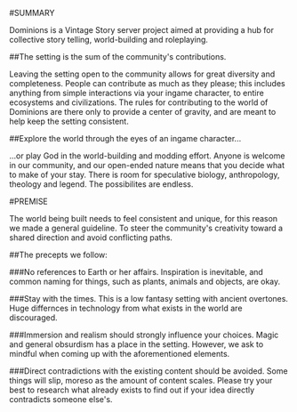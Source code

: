 #SUMMARY

Dominions is a Vintage Story server project aimed at providing a hub for collective story telling, world-building and roleplaying. 

##The setting is the sum of the community's contributions.

Leaving the setting open to the community allows for great diversity and completeness. People can contribute as much as they please; 
this includes anything from simple interactions via your ingame character, to entire ecosystems and civilizations.
The rules for contributing to the world of Dominions are there only to provide a center of gravity, and are meant to help
keep the setting consistent. 

##Explore the world through the eyes of an ingame character...

...or play God in the world-building and modding effort. Anyone is welcome in our community, and our open-ended nature 
means that you decide what to make of your stay. There is room for speculative biology, anthropology, theology and legend. The possibilites
are endless.

#PREMISE

The world being built needs to feel consistent and unique, for this reason we made a general guideline. To steer the community's creativity
toward a shared direction and avoid conflicting paths.

##The precepts we follow:

###No references to Earth or her affairs. 
Inspiration is inevitable, and common naming for things, such as plants, animals and objects, are okay.

###Stay with the times. 
This is a low fantasy setting with ancient overtones. Huge differnces in technology from what exists in the world are discouraged.

###Immersion and realism should strongly influence your choices.
Magic and general obsurdism has a place in the setting. However, we ask to mindful when coming up with the aforementioned elements. 

###Direct contradictions with the existing content should be avoided. 
Some things will slip, moreso as the amount of content scales. Please try your best to research what already exists to find out if your idea directly contradicts someone else's.
